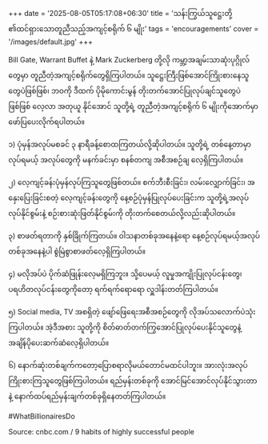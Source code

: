 +++
date = '2025-08-05T05:17:08+06:30'
title = 'သန်းကြွယ်သူဋ္ဌေးတို့ ၏ထင်ရှားသောတူညီသည့်အကျင့်စရိုက် ၆ မျိုး'
tags = 'encouragements'
cover = '/images/default.jpg'
+++

Bill Gate, Warrant Buffet နဲ့ Mark Zuckerberg တို့လို ကမ္ဘာ့အချမ်းသာဆုံးပုဂ္ဂိုလ်တွေမှာ တူညီတဲ့အကျင့်စရိုက်တွေရှိကြပါတယ်။ သူဋ္ဌေးကြီးဖြစ်အောင်ကြိုးစားနေသူတွေပဲဖြစ်ဖြစ်၊ ဘဝကို ဒီထက် ပိုမိုကောင်းမွန် တိုးတက်အောင်ပြုလုပ်ချင်သူတွေပဲဖြစ်ဖြစ် လေ့လာ အတုယူ နိုင်အောင် သူတို့ရဲ့ တူညီတဲ့အကျင့်စရိုက် ၆ မျိုးကိုအောက်မှာဖော်ပြပေးလိုက်ရပါတယ်။

၁) ပုံမှန်အလုပ်မစခင် ၃ နာရီခန့်စောထကြတယ်လို့ဆိုပါတယ်။ သူတို့ရဲ့ တစ်နေ့တာမှာလုပ်ရမယ့် အလုပ်တွေကို မနက်ခင်းမှာ စနစ်တကျ အစီအစဉ်ချ လေ့ရှိကြပါတယ်။

၂) လေ့ကျင့်ခန်းပုံမှန်လုပ်ကြသူတွေဖြစ်တယ်။ စက်ဘီးစီးခြင်း၊ လမ်းလျှောက်ခြင်း၊ အနှေးပြေးခြင်းစတဲ့ လေ့ကျင့်ခန်းတွေကို နေ့စဉ်ပုံမှန်ပြုလုပ်ပေးခြင်းက သူတို့ရဲ့အလုပ်လုပ်နိုင်စွမ်းနဲ့ စဉ်းစားဆုံးဖြတ်နိုင်စွမ်းကို တိုးတက်စေတယ်လို့လည်းဆိုပါတယ်။

၃) စာဖတ်ရတာကို နှစ်ခြိုက်ကြတယ်။ ဝါသနာတစ်ခုအနေနဲ့ရော နေ့စဉ်လုပ်ရမယ့်အလုပ်တစ်ခုအနေနဲ့ပါ စွဲမြဲစွာစာဖတ်လေ့ရှိကြပါတယ်။

၄) မလိုအပ်ပဲ ပိုက်ဆံဖြုန်းလေ့မရှိကြဘူး။ သို့ပေမယ့် လူမှုအကျိုးပြုလုပ်ငန်းတွေ၊ ပရဟိတလုပ်ငန်းတွေကိုတော့ ရက်ရက်ရောရော လှူဒါန်းတတ်ကြပါတယ်။

၅) Social media, TV အစရှိတဲ့ ဖျော်ဖြေရေးအစီအစဉ်တွေကို လိုအပ်သလောက်ပဲသုံးကြပါတယ်။ အဲ့ဒီအစား သူတို့ကို စိတ်ဓာတ်တက်ကြွအောင်ပြုလုပ်ပေးနိုင်သူတွေနဲ့ အချိန်ပိုပေးဆက်ဆံလေ့ရှိပါတယ်။

၆) နောက်ဆုံးတစ်ချက်ကတော့ပြောစရာလိုမယ်တောင်မထင်ပါဘူး။ အားလုံးအလုပ်ကြိုးစားကြသူတွေဖြစ်ကြပါတယ်။ ရည်မှန်းတစ်ခုကို အောင်မြင်အောင်လုပ်နိုင်သွားတာနဲ့ နောက်ထပ်ရည်မှန်းချက်တစ်ခုရှိနေတတ်ကြပါတယ်။

#WhatBillionairesDo

Source: cnbc.com / 9 habits of highly successful people